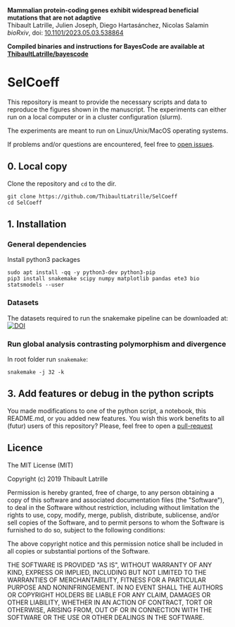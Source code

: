 **Mammalian protein-coding genes exhibit widespread beneficial mutations that are not adaptive**\
Thibault Latrille, Julien Joseph, Diego Hartasánchez, Nicolas Salamin\
_bioRxiv_, doi: [10.1101/2023.05.03.538864](https://doi.org/10.1101/2023.05.03.538864)

**Compiled binaries and instructions for BayesCode are available at [ThibaultLatrille/bayescode](https://github.com/ThibaultLatrille/bayescode)**

# SelCoeff

This repository is meant to provide the necessary scripts and data to reproduce the figures shown in the manuscript.
The experiments can either run on a local computer or in a cluster configuration (slurm).

The experiments are meant to run on Linux/Unix/MacOS operating systems.

If problems and/or questions are encountered, feel free to [open issues](https://github.com/ThibaultLatrille/SelCoeff/issues).

## 0. Local copy
Clone the repository and `cd` to the dir.
```
git clone https://github.com/ThibaultLatrille/SelCoeff
cd SelCoeff
```

## 1. Installation

### General dependencies

Install python3 packages
```
sudo apt install -qq -y python3-dev python3-pip
pip3 install snakemake scipy numpy matplotlib pandas ete3 bio statsmodels --user
```

### Datasets
The datasets required to run the snakemake pipeline can be downloaded at: [![DOI](https://zenodo.org/badge/DOI/10.5281/zenodo.7878954.svg)](https://doi.org/10.5281/zenodo.7878954)

### Run global analysis contrasting polymorphism and divergence


In root folder run `snakemake`:
```
snakemake -j 32 -k
```

## 3. Add features or debug in the python scripts
You made modifications to one of the python script, a notebook, this README.md, or you added new features.
You wish this work benefits to all (futur) users of this repository?
Please, feel free to open a [pull-request](https://github.com/ThibaultLatrille8/SelCoeff/pulls)

## Licence

The MIT License (MIT)

Copyright (c) 2019 Thibault Latrille

Permission is hereby granted, free of charge, to any person obtaining a copy of this software and associated documentation files (the "Software"), to deal in the Software without restriction, including without limitation the rights to use, copy, modify, merge, publish, distribute, sublicense, and/or sell copies of the Software, and to permit persons to whom the Software is furnished to do so, subject to the following conditions:

The above copyright notice and this permission notice shall be included in all copies or substantial portions of the Software.

THE SOFTWARE IS PROVIDED "AS IS", WITHOUT WARRANTY OF ANY KIND, EXPRESS OR IMPLIED, INCLUDING BUT NOT LIMITED TO THE WARRANTIES OF MERCHANTABILITY, FITNESS FOR A PARTICULAR PURPOSE AND NONINFRINGEMENT. IN NO EVENT SHALL THE AUTHORS OR COPYRIGHT HOLDERS BE LIABLE FOR ANY CLAIM, DAMAGES OR OTHER LIABILITY, WHETHER IN AN ACTION OF CONTRACT, TORT OR OTHERWISE, ARISING FROM, OUT OF OR IN CONNECTION WITH THE SOFTWARE OR THE USE OR OTHER DEALINGS IN THE SOFTWARE.


